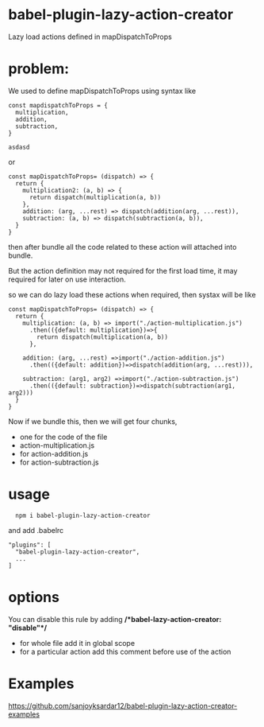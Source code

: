 # babel-plugin-lazy-action-creator
   Lazy load actions defined in mapDispatchToProps

# problem:
We used to define mapDispatchToProps
using syntax like
```
const mapdispatchToProps = {
  multiplication,
  addition,
  subtraction,
} 

asdasd
```
or
```
const mapDispatchToProps= (dispatch) => {
  return {
    multiplication2: (a, b) => {
      return dispatch(multiplication(a, b))
    },
    addition: (arg, ...rest) => dispatch(addition(arg, ...rest)),
    subtraction: (a, b) => dispatch(subtraction(a, b)),
  }
}
```

then after bundle all the code related to these action will attached into bundle.

But the action definition may not required for the first load time, it may required for later on use interaction.

so we can do lazy load these actions when required, then systax will be like
```
const mapDispatchToProps= (dispatch) => {
  return {
    multiplication: (a, b) => import("./action-multiplication.js")
      .then(({default: multiplication})=>{
        return dispatch(multiplication(a, b))
      },

    addition: (arg, ...rest) =>import("./action-addition.js")
      .then(({default: addition})=>dispatch(addition(arg, ...rest))),

    subtraction: (arg1, arg2) =>import("./action-subtraction.js")
      .then(({default: subtraction})=>dispatch(subtraction(arg1, arg2)))
  }
}
```
Now if we bundle this, then we will get four chunks,
  -  one for the code of the file
  -  action-multiplication.js
  -   for action-addition.js
  -  for action-subtraction.js

# usage
```
  npm i babel-plugin-lazy-action-creator
```
and add .babelrc
```
"plugins": [
  "babel-plugin-lazy-action-creator",
  ...
]
```


# options
 You can disable this rule by adding  **/\*babel-lazy-action-creator: "disable"\*\/**
  - for whole file add it in global scope
  - for a particular action add this comment before use of the action
  
  
 # Examples
 https://github.com/sanjoyksardar12/babel-plugin-lazy-action-creator-examples
